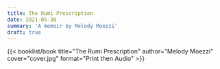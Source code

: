 ```yaml
---
title: The Rumi Prescription
date: 2021-05-30
summary: 'A memoir by Melody Moezzi'
draft: true
---
```


{{< booklist/book
title="The Rumi Prescription"
author="Melody Moezzi"
cover="cover.jpg"
format="Print then Audio" >}}
